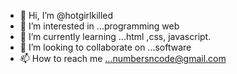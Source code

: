 - 👋 Hi, I’m @hotgirlkilled
- 👀 I’m interested in ...programming web
- 🌱 I’m currently learning ...html ,css, javascript.
- 💞️ I’m looking to collaborate on ...software
- 📫 How to reach me ...numbersncode@gmail.com

<!---
hotgirlkilled/hotgirlkilled is a ✨ special ✨ repository because its `README.md` (this file) appears on your GitHub profile.
You can click the Preview link to take a look at your changes.
--->
